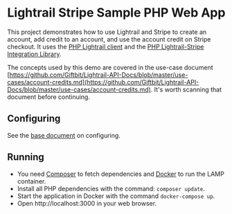 # Lightrail Stripe Sample PHP Web App

This project demonstrates how to use Lightrail and Stripe to create an account, add credit to an account, and use the account credit on Stripe checkout.  It uses the [PHP Lightrail client](https://github.com/Giftbit/lightrail-client-php) and the [PHP Lightrail-Stripe Integration Library](https://github.com/Giftbit/lightrail-stripe-php).

The concepts used by this demo are covered in the use-case document [https://github.com/Giftbit/Lightrail-API-Docs/blob/master/use-cases/account-credits.md](https://github.com/Giftbit/Lightrail-API-Docs/blob/master/use-cases/account-credits.md).  It's worth scanning that document before continuing.

## Configuring

See the [base document](../README.md) on configuring.

## Running

- You need [Composer](https://getcomposer.org/) to fetch dependencies and [Docker](https://www.docker.com/) to run the LAMP container.
- Install all PHP dependencies with the command: `composer update`.
- Start the application in Docker with the command `docker-compose up`.
- Open http://localhost:3000 in your web browser.
